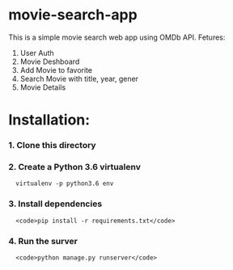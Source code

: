 # movie-search-app

This is a simple movie search web app using OMDb API.
Fetures:
  1. User Auth
  2. Movie Deshboard
  3. Add Movie to favorite
  4. Search Movie with title, year, gener
  5. Movie Details
  
# Installation:
 
 ### 1. Clone this directory
    
 ### 2. Create a Python 3.6 virtualenv
      virtualenv -p python3.6 env
 
 ### 3. Install dependencies
      <code>pip install -r requirements.txt</code>
      
 ### 4. Run the surver
      <code>python manage.py runserver</code>
